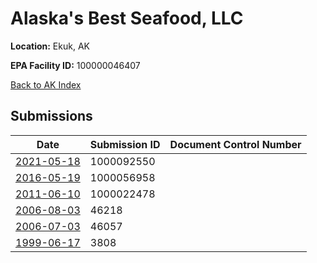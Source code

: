 # Alaska's Best Seafood, LLC

**Location:** Ekuk, AK

**EPA Facility ID:** 100000046407

[Back to AK Index](../../index.md)

## Submissions

| Date | Submission ID | Document Control Number |
|------|--------------|-------------------------|
| [2021-05-18](submissions/1000092550.md) | 1000092550 |  |
| [2016-05-19](submissions/1000056958.md) | 1000056958 |  |
| [2011-06-10](submissions/1000022478.md) | 1000022478 |  |
| [2006-08-03](submissions/46218.md) | 46218 |  |
| [2006-07-03](submissions/46057.md) | 46057 |  |
| [1999-06-17](submissions/3808.md) | 3808 |  |
